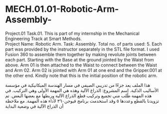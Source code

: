# MECH.01.01-Robotic-Arm-Assembly-
Project.01 Task.01. This is part of my internship in the Mechanical Engineering Track at Smart Methods.  
Project Name: Robotic Arm. Task: Assembly. Total no. of parts used: 5.
Each part was provided by the instructor separately in the STL file format. I used Fusion 360 to assemble them together by making revolute joints between each part. Starting with the Base at the ground jointed by the Waist from above. Arm 01 is then attached to the Waist to connect between the Waist and Arm 02. Arm 02 is jointed with Arm 01 at one end and the Gripper.001 at the other end. Kindly note that this is the initial position of the robotic arm.

هذا الملف يعد جزءًا من تدريبي الصيفي في مسار الهندسة الميكانيكية في مؤسسة الأساليب الذكية. اسم المشروع: الذراع الآلية وهذه هي المهمة الأولى وهي التركيب. 
في هذه المهمة طُلب مني تجميع وتركيب قطع الذراع الآلية وربطها مع بعضها البعض. تم تزويدنا بالقطع وعددها ٥ وقد استخدمت برنامج فيوجن٣٦٠ لأداء هذه المهمة. مع ملاحظة أن الذراع الآلية في وضعية البداية  
